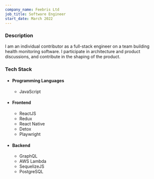 ```yaml
---
company_name: Feebris Ltd
job_title: Software Engineer
start_date: March 2022
---
```


### Description
I am an individual contributor as a full-stack engineer on a team building health monitoring software. I participate in architecture and product discussions, and contribute in the shaping of the product.


### Tech Stack

- #### Programming Languages
  - JavaScript

- #### Frontend
  - ReactJS
  - Redux
  - React Native
  - Detox
  - Playwright

- #### Backend
  - GraphQL
  - AWS Lambda
  - SequelizeJS
  - PostgreSQL